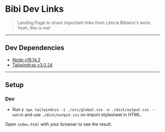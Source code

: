# Bibi Dev Links

> Landing Page to share important links from Letícia Bibiano's work. Yeah, this is me!

---

## Dev Dependencies

* [Node v16.14.2](https://nodejs.org/dist/v16.14.2/docs/api/ "Link to node documentation v16.14.2")
* [Tailwindcss v3.0.24](https://tailwindcss.com/docs/installation "Link to tailwind documentation v3.0.24")

---

## Setup

### Dev

* Run `$ npx tailwindcss -i ./src/global.css -o ./dist/output.css --watch` and use `./dist/output.css` on import stylesheet in HTML.

Open `index.html` with your browser to see the result.